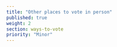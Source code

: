 ```yaml
---
title: "Other places to vote in person"
published: true
weight: 2
section: ways-to-vote
priority: "Minor"
---
```

